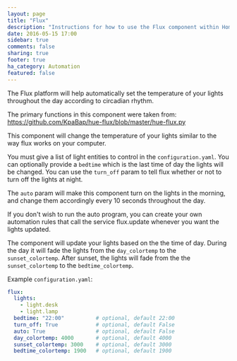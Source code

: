 ```yaml
---
layout: page
title: "Flux"
description: "Instructions for how to use the Flux component within Home Assistant."
date: 2016-05-15 17:00
sidebar: true
comments: false
sharing: true
footer: true
ha_category: Automation 
featured: false
---
```



The Flux platform will help automatically set the temperature of your lights throughout the day according to circadian rhythm.

The primary functions in this component were taken from: https://github.com/KpaBap/hue-flux/blob/master/hue-flux.py

This component will change the temperature of your lights similar to
the way flux works on your computer.  

You must give a list of light entities to control in the
`configuration.yaml`.  You can optionally provide a `bedtime` which is the last
time of day the lights will be changed.  You can use the `turn_off` param
to tell flux whether or not to turn off the lights at night.

The `auto` param will make this component turn on the lights in the morning,
and change them accordingly every 10 seconds throughout the day.

If you don't wish to run the auto program, you can create your own
automation rules that call the service flux.update whenever you want
the lights updated.

The component will update your 
lights based on the the time of day.  During the day it will fade the lights from
the `day_colortemp` to the `sunset_colortemp`.  After sunset, the lights will 
fade from the the `sunset_colortemp` to the `bedtime_colortemp`. 

Example `configuration.yaml`:
```yaml
flux:
  lights:
    - light.desk
    - light.lamp
  bedtime: "22:00"          # optional, default 22:00
  turn_off: True            # optional, default False
  auto: True                # optional, default False
  day_colortemp: 4000       # optional, default 4000
  sunset_colortemp: 3000    # optional, default 3000
  bedtime_colortemp: 1900   # optional, default 1900
```

